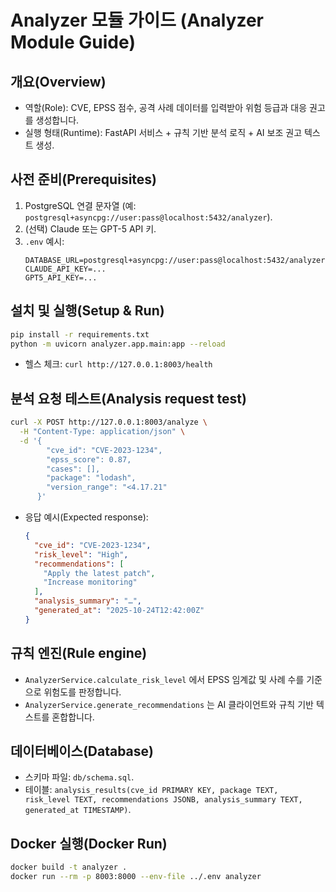 # Analyzer 모듈 가이드 (Analyzer Module Guide)

## 개요(Overview)
- 역할(Role): CVE, EPSS 점수, 공격 사례 데이터를 입력받아 위험 등급과 대응 권고를 생성합니다.
- 실행 형태(Runtime): FastAPI 서비스 + 규칙 기반 분석 로직 + AI 보조 권고 텍스트 생성.

## 사전 준비(Prerequisites)
1. PostgreSQL 연결 문자열 (예: `postgresql+asyncpg://user:pass@localhost:5432/analyzer`).
2. (선택) Claude 또는 GPT-5 API 키.
3. `.env` 예시:
   ```env
   DATABASE_URL=postgresql+asyncpg://user:pass@localhost:5432/analyzer
   CLAUDE_API_KEY=...
   GPT5_API_KEY=...
   ```

## 설치 및 실행(Setup & Run)
```bash
pip install -r requirements.txt
python -m uvicorn analyzer.app.main:app --reload
```
- 헬스 체크: `curl http://127.0.0.1:8003/health`

## 분석 요청 테스트(Analysis request test)
```bash
curl -X POST http://127.0.0.1:8003/analyze \
  -H "Content-Type: application/json" \
  -d '{
        "cve_id": "CVE-2023-1234",
        "epss_score": 0.87,
        "cases": [],
        "package": "lodash",
        "version_range": "<4.17.21"
      }'
```
- 응답 예시(Expected response):
  ```json
  {
    "cve_id": "CVE-2023-1234",
    "risk_level": "High",
    "recommendations": [
      "Apply the latest patch",
      "Increase monitoring"
    ],
    "analysis_summary": "…",
    "generated_at": "2025-10-24T12:42:00Z"
  }
  ```

## 규칙 엔진(Rule engine)
- `AnalyzerService.calculate_risk_level` 에서 EPSS 임계값 및 사례 수를 기준으로 위험도를 판정합니다.
- `AnalyzerService.generate_recommendations` 는 AI 클라이언트와 규칙 기반 텍스트를 혼합합니다.

## 데이터베이스(Database)
- 스키마 파일: `db/schema.sql`.
- 테이블: `analysis_results(cve_id PRIMARY KEY, package TEXT, risk_level TEXT, recommendations JSONB, analysis_summary TEXT, generated_at TIMESTAMP)`.

## Docker 실행(Docker Run)
```bash
docker build -t analyzer .
docker run --rm -p 8003:8000 --env-file ../.env analyzer
```

